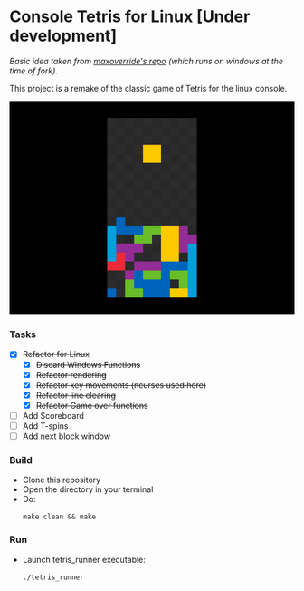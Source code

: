 # Console Tetris for Linux [Under development]

*Basic idea taken from [maxoverride's repo](https://github.com/maxoverride/tetris_console) (which runs on windows at the time of fork).*

This project is a remake of the classic game of Tetris for the linux console.

![Screengrab of the game](Sample_1.png)

### Tasks

- [x] ~~Refactor for Linux~~
	- [x] ~~Discard Windows Functions~~
	- [x] ~~Refactor rendering~~
	- [x] ~~Refactor key movements (ncurses used here)~~
	- [x] ~~Refactor line clearing~~
	- [x] ~~Refactor Game over functions~~
- [ ] Add Scoreboard
- [ ] Add T-spins
- [ ] Add next block window

### Build

- Clone this repository
- Open the directory in your terminal
- Do:
	```
	make clean && make
	```

### Run

- Launch tetris_runner executable:
	```
	./tetris_runner
	```


